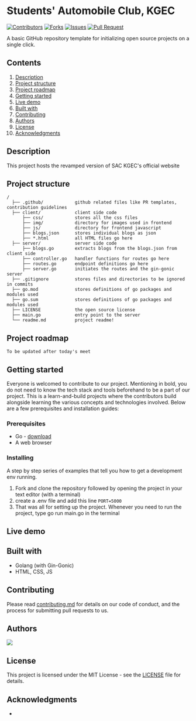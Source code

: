 # Students' Automobile Club, KGEC

[![Contributors](https://img.shields.io/github/contributors/dsckgec/sac-kgec-web.svg)](https://github.com/dsckgec/sac-kgec-web/graphs/contributors) [![Forks](https://img.shields.io/github/forks/dsckgec/sac-kgec-web.svg)](https://github.com/dsckgec/sac-kgec-web/network/members) [![Issues](https://img.shields.io/github/issues/dsckgec/sac-kgec-web.svg)](https://github.com/dsckgec/sac-kgec-web/issues) [![Pull Request](https://img.shields.io/github/issues-pr-closed-raw/dsckgec/sac-kgec-web)](https://github.com/dsckgec/sac-kgec-web/pulls)


A basic GitHub repository template for initializing open source projects on a single click.

## Contents

1. [Description](#description)
1. [Project structure](#project-structure)
1. [Project roadmap](#project-roadmap)
1. [Getting started](#getting-started)
1. [Live demo](#live-demo)
1. [Built with](#built-with)
1. [Contributing](#contributing)
1. [Authors](#authors)
1. [License](#license)
1. [Acknowledgments](#acknowledgments)

## Description

This project hosts the revamped version of SAC KGEC's official website


## Project structure

```
/
  ├── .github/            github related files like PR templates, contribution guidelines
  ├── client/             client side code            
      ├── css/            stores all the css files
      ├── img/            directory for images used in frontend
      ├── js/             directory for frontend javascript           
      ├── blogs.json      stores individual blogs as json
      ├── *.html          all HTML files go here
  ├── server/             server side code
      ├── blogs.go        extracts blogs from the blogs.json from client side
      ├── controller.go   handler functions for routes go here
      ├── routes.go       endpoint definitions go here
      ├── server.go       initiates the routes and the gin-gonic server
  ├── .gitignore          stores files and directories to be ignored in commits
  ├── go.mod              stores definitions of go packages and modules used
  ├── go.sum              stores definitions of go packages and modules used
  ├── LICENSE             the open source license
  ├── main.go             entry point to the server
  └── readme.md           project readme!
```

## Project roadmap
```
To be updated after today's meet
```

## Getting started
Everyone is welcomed to contribute to our project. Mentioning in bold, you do not need to know the tech stack and tools beforehand to be a part of our project. This is a learn-and-build projects where the contributors build alongside learning the various concepts and technologies involved.
Below are a few prerequisites and installation guides:

### Prerequisites
- Go - [download](https://golang.org/dl/)
- A web browser

### Installing

A step by step series of examples that tell you how to get a development env running.

1. Fork and clone the repository followed by opening the project in your text editor (with a terminal)
2. create a .env file and add this line `PORT=5000`
3. That was all for setting up the project. Whenever you need to run the project, type go run main.go in the terminal


## Live demo


## Built with

- Golang (with Gin-Gonic)
- HTML, CSS, JS

## Contributing

Please read [contributing.md](./.github/contributing.md) for details on our code of conduct, and the process for submitting pull requests to us.

## Authors

<a href="https://github.com/DSCKGEC/sac-kgec-web/graphs/contributors">
  <img src="https://contrib.rocks/image?repo=DSCKGEC/sac-kgec-web" />
</a>

## License

This project is licensed under the MIT License - see the [LICENSE](LICENSE) file for details.

## Acknowledgments

- 
